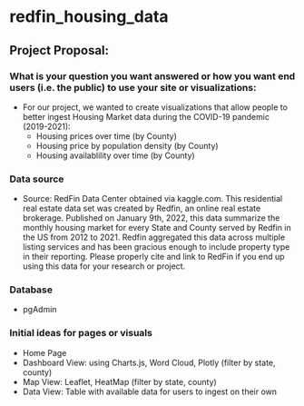 # redfin_housing_data

## Project Proposal:

### What is your question you want answered or how you want end users (i.e. the public) to use your site or visualizations: 
* For our project, we wanted to create visualizations that allow people to better ingest Housing Market data during the COVID-19 pandemic (2019-2021):
  * Housing prices over time (by County)
  * Housing price by population density (by County)
  * Housing availablility over time (by County)

### Data source 

* Source: RedFin Data Center obtained via kaggle.com. This residential real estate data set was created by Redfin, an online real estate brokerage. Published on January 9th, 2022, this data summarize the monthly housing market for every State and County served by Redfin in the US from 2012 to 2021. Redfin aggregated this data across multiple listing services and has been gracious enough to include property type in their reporting. Please properly cite and link to RedFin if you end up using this data for your research or project.

### Database
* pgAdmin

### Initial ideas for pages or visuals
* Home Page
* Dashboard View: using Charts.js, Word Cloud, Plotly (filter by state, county)
* Map View: Leaflet, HeatMap (filter by state, county)
* Data View: Table with available data for users to ingest on their own
